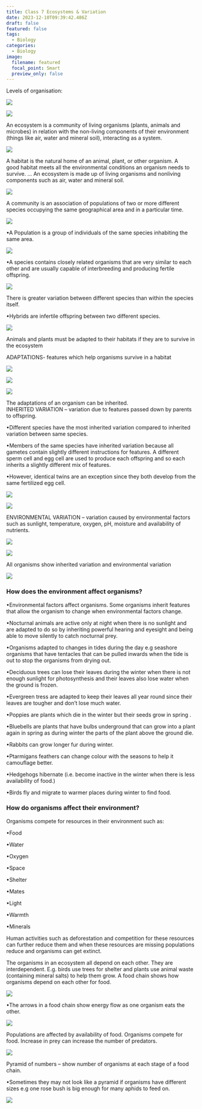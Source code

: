```yaml
---
title: Class 7 Ecosystems & Variation
date: 2023-12-10T09:39:42.486Z
draft: false
featured: false
tags:
  - Biology
categories:
  - Biology
image:
  filename: featured
  focal_point: Smart
  preview_only: false
---
```

Levels of organisation:

<!--EndFragment-->

![](levels-of-organisation.jpg)

![](levels-of-organisation-2.jpg)

<!--StartFragment-->

An ecosystem is a community of living organisms (plants, animals and microbes) in relation with the non-living components of their environment (things like air, water and mineral soil), interacting as a system.

<!--EndFragment-->

![](ecosystem.jpg)

<!--StartFragment-->

A habitat is the natural home of an animal, plant, or other organism. A good habitat meets all the environmental conditions an organism needs to survive. ... An ecosystem is made up of living organisms and nonliving components such as air, water and mineral soil.

<!--EndFragment-->

![](habitat-vs-ecosystem.jpg)

<!--StartFragment-->

A community is an association of populations of two or more different species occupying the same geographical area and in a particular time. 

![](community.jpg)

<!--EndFragment-->

<!--StartFragment-->

•A Population is a group of individuals of the same species inhabiting the same area.

<!--EndFragment-->

![](population.jpg)

<!--StartFragment-->

•A species contains closely related organisms that are very similar to each other and are usually capable of interbreeding and producing fertile offspring.

<!--EndFragment-->

![](species.jpg)

<!--StartFragment-->

There is greater variation between different species than within the species itself.

<!--EndFragment--><!--StartFragment-->

•Hybrids are infertile offspring between two different species.

<!--EndFragment-->

![](hybrids.png)

<!--StartFragment-->

Animals and plants must be adapted to their habitats if they are to survive in the ecosystem

<!--EndFragment--><!--StartFragment-->

ADAPTATIONS- features which help organisms survive in a habitat

<!--EndFragment-->

![](giraffe_adaptations.jpg)

![](cactus_adaptations.jpg)

![](polar-bear_adaptations.jpg)

<!--StartFragment-->

The adaptations of an organism can be inherited.\
INHERITED VARIATION – variation due to features passed down by parents to offspring.

<!--EndFragment--><!--StartFragment-->

•Different species have the most inherited variation compared to inherited variation between same species.

•Members of the same species have inherited variation because all gametes contain slightly different instructions for features. A different sperm cell and egg cell are used to produce each offspring and so each inherits a slightly different mix of features.

•However, identical twins are an exception since they both develop from the same fertilized egg cell.

<!--EndFragment-->

![](inherited_variation.png)

![](twins.jpg)

<!--StartFragment-->

ENVIRONMENTAL VARIATION – variation caused by environmental factors such as sunlight, temperature, oxygen, pH, moisture and availability of nutrients.

<!--EndFragment-->

![](plants_environmental_variation.jpg)

![](environmental_variation.jpg)

<!--StartFragment-->

All organisms show inherited variation and environmental variation

<!--EndFragment-->

![](inherited_environmental_variation.jpg)

<!--StartFragment-->

### How does the environment affect organisms?

<!--EndFragment--><!--StartFragment-->

•Environmental factors affect organisms. Some organisms inherit features that allow the organism to change when environmental factors change.

•Nocturnal animals are active only at night when there is no sunlight and are adapted to do so by inheriting powerful hearing and eyesight and being able to move silently to catch nocturnal prey. 

•Organisms adapted to changes in tides during the day e.g seashore organisms that have tentacles that can be pulled inwards when the tide is out to stop the organisms from drying out.

•Deciduous trees can lose their leaves during the winter when there is not enough sunlight for photosynthesis and their leaves also lose water when the ground is frozen.

•Evergreen tress are adapted to keep their leaves all year round since their leaves are tougher and don’t lose much water.

•Poppies are plants which die in the winter but their seeds grow in spring .

•Bluebells are plants that have bulbs underground that can grow into a plant again in spring as during winter the parts of the plant above the ground die.

•Rabbits can grow longer fur during winter.

•Ptarmigans feathers can change colour with the seasons to help it camouflage better.

•Hedgehogs hibernate (i.e. become inactive in the winter when there is less availability of food.)

•Birds fly and migrate to warmer places during winter to find food.

<!--EndFragment-->

<!--StartFragment-->

### How do organisms affect their environment?

<!--EndFragment--><!--StartFragment-->

Organisms compete for resources in their environment such as:

•Food

•Water

•Oxygen

•Space

•Shelter

•Mates

•Light

•Warmth

•Minerals

Human activities such as deforestation and competition for these resources can further reduce them and when these resources are missing populations reduce and organisms can get extinct.

<!--EndFragment-->



<!--StartFragment-->

The organisms in an ecosystem all depend on each other. They are interdependent. E.g. birds use trees for shelter and plants use animal waste (containing mineral salts) to help them grow. A food chain shows how organisms depend on each other for food.

<!--EndFragment-->

![](food-chain.jpg)

<!--StartFragment-->

•The arrows in a food chain show energy flow as one organism eats the other.

<!--EndFragment-->

![](energy_food_chains.jpg)

<!--StartFragment-->

Populations are affected by availability of food. Organisms compete for food. Increase in prey can increase the number of predators.

<!--EndFragment-->

![](pyramid_energy.png)

<!--StartFragment-->

Pyramid of numbers – show number of organisms at each stage of a food chain.

<!--EndFragment--><!--StartFragment-->

•Sometimes they may not look like a pyramid if organisms have different sizes e.g one rose bush is big enough for many aphids to feed on.

![](pyramid_numbers.png)

<!--EndFragment-->